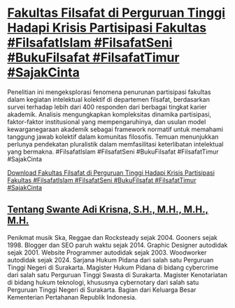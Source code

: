# [Fakultas Filsafat di Perguruan Tinggi Hadapi Krisis Partisipasi Fakultas #FilsafatIslam #FilsafatSeni #BukuFilsafat #FilsafatTimur #SajakCinta](https://swanteadikrisna.com/filsafat/website/25/fakultas-filsafat-di-perguruan-tinggi-hadapi-krisis-partisipasi-fakultas/)

Penelitian ini mengeksplorasi fenomena penurunan partisipasi fakultas dalam kegiatan intelektual kolektif di departemen filsafat, berdasarkan survei terhadap lebih dari 400 responden dari berbagai tingkat karier akademik. Analisis mengungkapkan kompleksitas dinamika partisipasi, faktor-faktor institusional yang mempengaruhinya, dan usulan model kewarganegaraan akademik sebagai framework normatif untuk memahami tanggung jawab kolektif dalam komunitas filosofis. Temuan menunjukkan perlunya pendekatan pluralistik dalam memfasilitasi keterlibatan intelektual yang bermakna. #FilsafatIslam #FilsafatSeni #BukuFilsafat #FilsafatTimur #SajakCinta 

[Download Fakultas Filsafat di Perguruan Tinggi Hadapi Krisis Partisipasi Fakultas #FilsafatIslam #FilsafatSeni #BukuFilsafat #FilsafatTimur #SajakCinta](https://swanteadikrisna.com/filsafat/website/25/fakultas-filsafat-di-perguruan-tinggi-hadapi-krisis-partisipasi-fakultas/)


## [Tentang Swante Adi Krisna, S.H., M.H., M.H., M.H.](https://swanteadikrisna.com/)

Penikmat musik Ska, Reggae dan Rocksteady sejak 2004. Gooners sejak 1998. Blogger dan SEO paruh waktu sejak 2014. Graphic Designer autodidak sejak 2001. Website Programmer autodidak sejak 2003. Woodworker autodidak sejak 2024. Sarjana Hukum Pidana dari salah satu Perguruan Tinggi Negeri di Surakarta. Magister Hukum Pidana di bidang cybercrime dari salah satu Perguruan Tinggi Swasta di Surakarta. Magister Kenotariatan di bidang hukum teknologi, khususnya cybernotary dari salah satu Perguruan Tinggi Negeri di Surakarta. Bagian dari Keluarga Besar Kementerian Pertahanan Republik Indonesia.